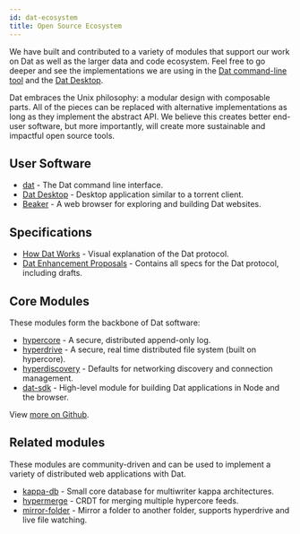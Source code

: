 ```yaml
---
id: dat-ecosystem
title: Open Source Ecosystem
---
```


We have built and contributed to a variety of modules that support our work on Dat as well as the larger data and code ecosystem.
Feel free to go deeper and see the implementations we are using in the [Dat command-line tool](https://github.com/datproject/dat) and the [Dat Desktop](https://github.com/datproject/dat-desktop).

Dat embraces the Unix philosophy: a modular design with composable parts.
All of the pieces can be replaced with alternative implementations as long as they implement the abstract API.
We believe this creates better end-user software, but more importantly, will create more sustainable and impactful open source tools.

## User Software

* [dat](https://github.com/datproject/dat) - The Dat command line interface.
* [Dat Desktop](https://github.com/datproject/dat-desktop) - Desktop application similar to a torrent client.
* [Beaker](https://beakerbrowser.com) - A web browser for exploring and building Dat websites.

## Specifications

* [How Dat Works](https://datprotocol.github.io/how-dat-works/) - Visual explanation of the Dat protocol.
* [Dat Enhancement Proposals](https://github.com/datprotocol/DEPs) - Contains all specs for the Dat protocol, including drafts.

## Core Modules

These modules form the backbone of Dat software:

* [hypercore](https://github.com/mafintosh/hypercore) - A secure, distributed append-only log.
* [hyperdrive](https://github.com/mafintosh/hyperdrive) - A secure, real time distributed file system (built on hypercore).
* [hyperdiscovery](https://github.com/karissa/hyperdiscovery) - Defaults for networking discovery and connection management.
* [dat-sdk](https://github.com/datproject/sdk) - High-level module for building Dat applications in Node and the browser.

View [more on Github](https://github.com/search?utf8=%E2%9C%93&q=topic%3Adat&type=Repositories).

## Related modules

These modules are community-driven and can be used to implement a variety of distributed web applications with Dat.

* [kappa-db](https://github.com/kappa-db) - Small core database for multiwriter kappa architectures.
* [hypermerge](https://github.com/automerge/hypermerge#readme) - CRDT for merging multiple hypercore feeds.
* [mirror-folder](https://github.com/mafintosh/mirror-folder) - Mirror a folder to another folder, supports hyperdrive and live file watching.
